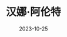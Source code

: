 ---
title: '汉娜·阿伦特'
date: '2023-10-25'
price: '30.0'
theaters: ['北京大学百周年纪念讲堂']
seat: ['2-4  1F']
remark: ['原声影片・中文字幕']
---